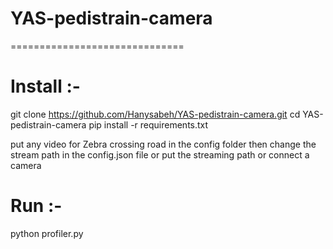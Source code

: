 # YAS-pedistrain-camera
==============================

Install :-
==========

git clone https://github.com/Hanysabeh/YAS-pedistrain-camera.git
cd YAS-pedistrain-camera
pip install -r requirements.txt

put any video for Zebra crossing road in the config folder 
then change the stream path in the config.json file or put the streaming path or connect a camera 

Run :-
=======
python profiler.py



